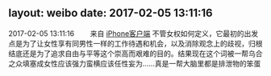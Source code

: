 layout: weibo
date: 2017-02-05 13:11:16
---
2017-02-05 13:11:16  &nbsp;&nbsp;&nbsp;&nbsp;&nbsp;&nbsp; 来自 <a href="http://app.weibo.com/t/feed/9ksdit" rel="nofollow">iPhone客户端</a>
不管女权如何定义，它最初的出发点是为了让女性享有同男性一样的工作待遇和机会，以及消除观念上的歧视，归根结底还是为了追求自由与平等这个崇高而艰难的目的。结果现在这个词被一帮乌合之众填塞成女性应该强力蛮横应该任性妄为……真是一帮大脑里都是排泄物的笨蛋 ​​​
